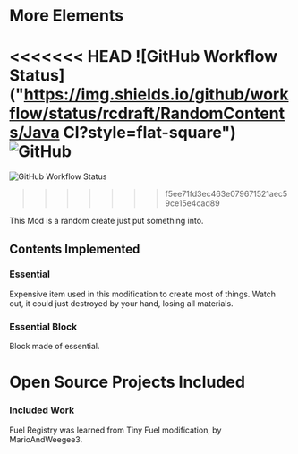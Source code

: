 # More Elements

<<<<<<< HEAD
![GitHub Workflow Status]("https://img.shields.io/github/workflow/status/rcdraft/RandomContents/Java CI?style=flat-square")
![GitHub](https://img.shields.io/github/license/rcdraft/RandomContents?color=blueviolet&style=flat-square)
=======
![GitHub Workflow Status]("https://img.shields.io/github/workflow/status/rcdraft/RandomContents/Java%20CI?style=flat-square")
>>>>>>> f5ee71fd3ec463e079671521aec59ce15e4cad89

This Mod is a random create just put something into.

## Contents Implemented

### Essential

Expensive item used in this modification to create most of things. Watch out, it could just destroyed by your hand, losing all materials.

### Essential Block

Block made of essential.

# Open Source Projects Included

### Included Work

Fuel Registry was learned from Tiny Fuel modification, by MarioAndWeegee3.
